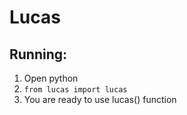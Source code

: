 Lucas
=====

## Running:
1. Open python
2. `from lucas import lucas`
3. You are ready to use lucas() function